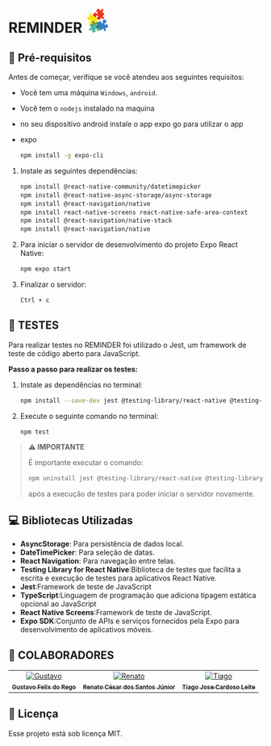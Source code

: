 # REMINDER ![alt text](assets/favicon.png)

## 🚀 **Pré-requisitos**

 Antes de começar, verifique se você atendeu aos seguintes requisitos:
- Você tem uma máquina `Windows`, `android`.
 - Você tem o `nodejs` instalado na maquina
 - no seu dispositivo android instale o app expo go para utilizar o app
 - expo

    ```bash
    npm install -g expo-cli
    ````

1. Instale as seguintes dependências:

    ```bash
    npm install @react-native-community/datetimepicker
    npm install @react-native-async-storage/async-storage
    npm install @react-navigation/native
    npm install react-native-screens react-native-safe-area-context
    npm install @react-navigation/native-stack
    npm install @react-navigation/native
    ```

2. Para iniciar o servidor de desenvolvimento do projeto Expo React Native:

    ```bash
    npm expo start
    ```

3. Finalizar o servidor:

    ```bash
    Ctrl + c
    ```

## 🧪 **TESTES**
Para realizar testes no REMINDER foi utilizado o Jest, um framework de teste de código aberto para JavaScript.

**Passo a passo para realizar os testes:**

1. Instale as dependências no terminal:

    ```bash
    npm install --save-dev jest @testing-library/react-native @testing-library/jest-native --legacy-peer-deps
    ```

2. Execute o seguinte comando no terminal:

    ```bash
    npm test
    ```

> **⚠️ IMPORTANTE**
> 
> É importante executar o comando:
> 
> ```bash
> npm uninstall jest @testing-library/react-native @testing-library/jest-native @types/jest react-test-renderer
> ```
> 
> após a execução de testes para poder iniciar o servidor novamente.

## 💻 **Bibliotecas Utilizadas**
- **AsyncStorage**: Para persistência de dados local.
- **DateTimePicker**: Para seleção de datas.
- **React Navigation**: Para navegação entre telas.
- **Testing Library for React Native**:Biblioteca de testes que facilita a escrita e execução de testes para aplicativos React Native.
- **Jest**:Framework de teste de JavaScript
- **TypeScript**:Linguagem de programação que adiciona tipagem estática opcional ao JavaScript
- **React Native Screens**:Framework de teste de JavaScript.
- **Expo SDK**:Conjunto de APIs e serviços fornecidos pela Expo para desenvolvimento de aplicativos móveis.


## 🤝 **COLABORADORES**
<table>
  <tr>
    <td align="center">
      <a href="#" title="defina o titulo do link">
        <img src="" width="100px;" alt="Gustavo"/><br>
        <sub>
          <b>Gustavo Felix do Rego</b>
        </sub>
      </a>
    </td>
    <td align="center">
      <a href="#" title="defina o titulo do link">
        <img src="" width="100px;" alt="Renato"/><br>
        <sub>
          <b>Renato César dos Santos Júnior</b>
        </sub>
      </a>
    </td>
    <td align="center">
      <a href="#" title="defina o titulo do link">
        <img src="" width="100px;" alt="Tiago"/><br>
        <sub>
          <b>Tiago Jose Cardoso Leite</b>
        </sub>
      </a>
    </td>
  </tr>
</table>

## 📝 **Licença**
Esse projeto está sob licença MIT.
